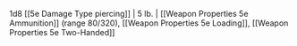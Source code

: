 1d8 [[5e Damage Type piercing]]    | 5 lb.   | [[Weapon Properties 5e Ammunition]] (range 80/320), [[Weapon Properties 5e Loading]], [[Weapon Properties 5e Two-Handed]]